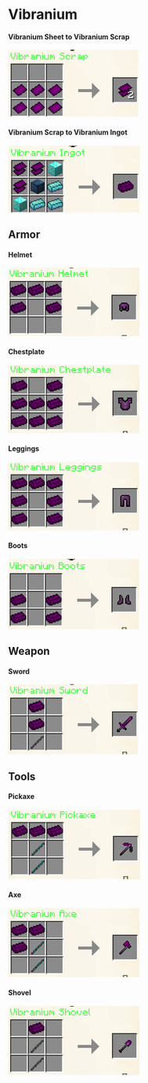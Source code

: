# Vibranium

#### **Vibranium Sheet to Vibranium Scrap**

![](<../../.gitbook/assets/image (2) (1) (1) (1) (1) (1) (1) (1) (1).png>)

#### **Vibranium Scrap to Vibranium Ingot**

![](<../../.gitbook/assets/image (88) (1).png>)

## Armor

#### Helmet

![](<../../.gitbook/assets/image (156) (1).png>)

#### Chestplate

![](<../../.gitbook/assets/image (176).png>)

#### Leggings

![](<../../.gitbook/assets/image (154) (1) (1).png>)

#### Boots

![](<../../.gitbook/assets/image (55).png>)

## Weapon

#### Sword

![](<../../.gitbook/assets/image (29) (1).png>)

## Tools

#### Pickaxe

![](<../../.gitbook/assets/image (48).png>)

#### Axe

#### ![](<../../.gitbook/assets/image (69).png>)

#### Shovel

#### ![](<../../.gitbook/assets/image (151) (1).png>)
